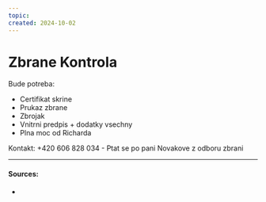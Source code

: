 ```yaml
---
topic: 
created: 2024-10-02
---
```


# Zbrane Kontrola

Bude potreba:

- Certifikat skrine
- Prukaz zbrane
- Zbrojak
- Vnitrni predpis + dodatky vsechny 
- Plna moc od Richarda

Kontakt: +420 606 828 034 - Ptat se po pani Novakove z odboru zbrani

___
#### Sources:
- 